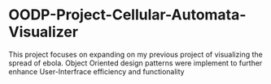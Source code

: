 # OODP-Project-Cellular-Automata-Visualizer
This project focuses on expanding on my previous project of visualizing the spread of ebola.
Object Oriented design patterns were implement to further enhance User-Interfrace efficiency and functionality
